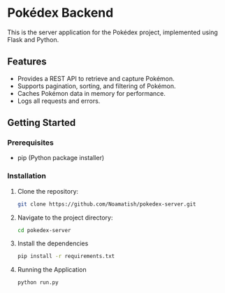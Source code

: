 # Pokédex Backend

This is the server application for the Pokédex project, implemented using Flask and Python.

## Features

- Provides a REST API to retrieve and capture Pokémon.
- Supports pagination, sorting, and filtering of Pokémon.
- Caches Pokémon data in memory for performance.
- Logs all requests and errors.

## Getting Started

### Prerequisites

- pip (Python package installer)

### Installation

1. Clone the repository:

   ```bash
   git clone https://github.com/Noamatish/pokedex-server.git
   ```

2. Navigate to the project directory:

   ```bash
   cd pokedex-server
   ```

3. Install the dependencies

   ```bash
   pip install -r requirements.txt
   ```

4. Running the Application

   ```bash
   python run.py
   ```
